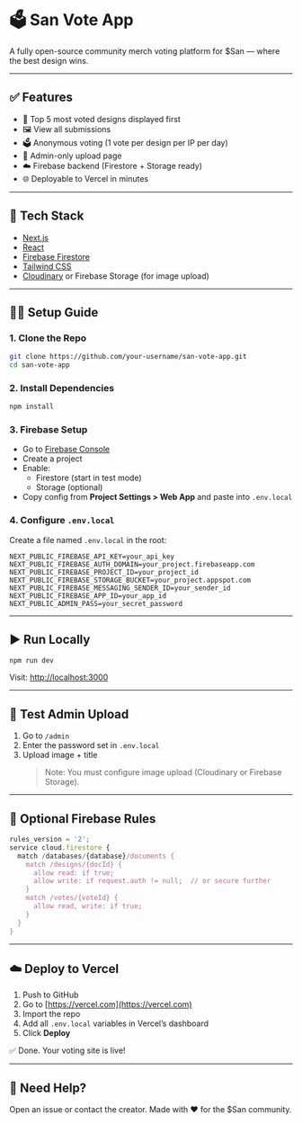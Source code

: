 # 🗳️ San Vote App

A fully open-source community merch voting platform for $San — where the best design wins.

---

## ✅ Features

- 🥇 Top 5 most voted designs displayed first
- 🖼 View all submissions
- 🗳 Anonymous voting (1 vote per design per IP per day)
- 🔐 Admin-only upload page
- ☁️ Firebase backend (Firestore + Storage ready)
- 🌐 Deployable to Vercel in minutes

---

## 🧰 Tech Stack

- [Next.js](https://nextjs.org/)
- [React](https://reactjs.org/)
- [Firebase Firestore](https://firebase.google.com/docs/firestore)
- [Tailwind CSS](https://tailwindcss.com/)
- [Cloudinary](https://cloudinary.com/) or Firebase Storage (for image upload)

---

## 🧑‍💻 Setup Guide

### 1. Clone the Repo
```bash
git clone https://github.com/your-username/san-vote-app.git
cd san-vote-app
```

### 2. Install Dependencies
```bash
npm install
```

### 3. Firebase Setup
- Go to [Firebase Console](https://console.firebase.google.com)
- Create a project
- Enable:
  - Firestore (start in test mode)
  - Storage (optional)
- Copy config from **Project Settings > Web App** and paste into `.env.local`

### 4. Configure `.env.local`
Create a file named `.env.local` in the root:
```env
NEXT_PUBLIC_FIREBASE_API_KEY=your_api_key
NEXT_PUBLIC_FIREBASE_AUTH_DOMAIN=your_project.firebaseapp.com
NEXT_PUBLIC_FIREBASE_PROJECT_ID=your_project_id
NEXT_PUBLIC_FIREBASE_STORAGE_BUCKET=your_project.appspot.com
NEXT_PUBLIC_FIREBASE_MESSAGING_SENDER_ID=your_sender_id
NEXT_PUBLIC_FIREBASE_APP_ID=your_app_id
NEXT_PUBLIC_ADMIN_PASS=your_secret_password
```

---

## ▶️ Run Locally
```bash
npm run dev
```
Visit: [http://localhost:3000](http://localhost:3000)

---

## 🧪 Test Admin Upload
1. Go to `/admin`
2. Enter the password set in `.env.local`
3. Upload image + title  
   > Note: You must configure image upload (Cloudinary or Firebase Storage).

---

## 🔐 Optional Firebase Rules
```js
rules_version = '2';
service cloud.firestore {
  match /databases/{database}/documents {
    match /designs/{docId} {
      allow read: if true;
      allow write: if request.auth != null;  // or secure further
    }
    match /votes/{voteId} {
      allow read, write: if true;
    }
  }
}
```

---

## ☁️ Deploy to Vercel

1. Push to GitHub
2. Go to [https://vercel.com](https://vercel.com)
3. Import the repo
4. Add all `.env.local` variables in Vercel’s dashboard
5. Click **Deploy**

✅ Done. Your voting site is live!

---

## 💬 Need Help?
Open an issue or contact the creator. Made with ❤️ for the $San community.
